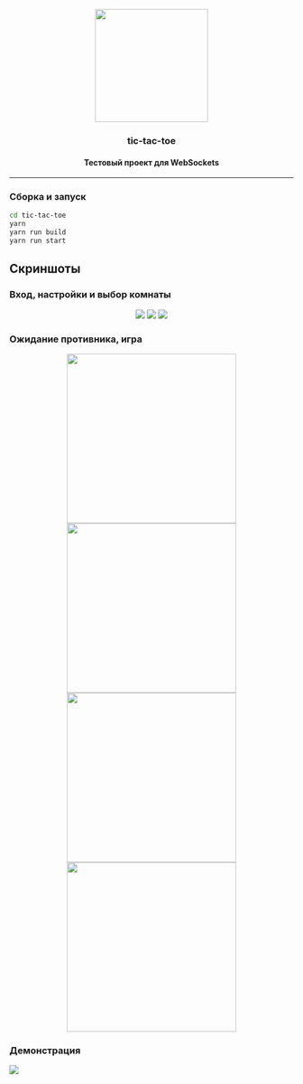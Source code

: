 <p align="center">
    <img width="200px" src="./static/favicon.svg">
    <h3 align="center">tic-tac-toe</h3>
    <h4 align="center">Тестовый проект для WebSockets</h4>
</p>

---

### Сборка и запуск

```sh
cd tic-tac-toe
yarn
yarn run build
yarn run start
```

## Скриншоты

<h3>Вход, настройки и выбор комнаты</h3>
<p align="center">
  <img src="./docs/assets/1_login.png" />
  <img src="./docs/assets/2_settings.png" /> 
  <img src="./docs/assets/4_select.png"/>
</p>

<h3>Ожидание противника, игра</h3>
<p align="center">
  <img src="./docs/assets/3_waiting.png"  width=300" />
  <img src="./docs/assets/5_first.png" width=300" />
  <img src="./docs/assets/6_second.png" width=300" />
  <img src="./docs/assets/7_win.png" width=300" />
</p>

<h3>Демонстрация</h3>
<img src="./docs/assets/example.gif" />